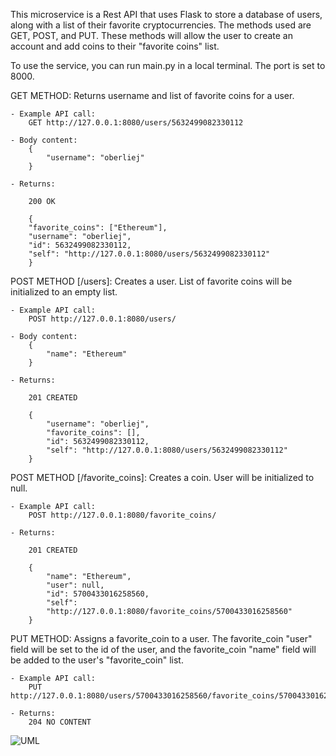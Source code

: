 This microservice is a Rest API that uses Flask to store a database of users, along with a list of their favorite cryptocurrencies. The methods used are GET, POST, and PUT. These methods will allow the user to create an account and add coins to their "favorite coins" list.

To use the service, you can run main.py in a local terminal. The port is set to 8000.

GET METHOD: Returns username and list of favorite coins for a user.

    - Example API call:
        GET http://127.0.0.1:8080/users/5632499082330112

    - Body content:
        {
            "username": "oberliej"
        }

    - Returns:

        200 OK

        {
        "favorite_coins": ["Ethereum"],
        "username": "oberliej",
        "id": 5632499082330112,
        "self": "http://127.0.0.1:8080/users/5632499082330112"
        }

POST METHOD [/users]: Creates a user. List of favorite coins will be initialized to an empty list.

    - Example API call:
        POST http://127.0.0.1:8080/users/

    - Body content:
        {
            "name": "Ethereum"
        }

    - Returns:

        201 CREATED

        {
            "username": "oberliej",
            "favorite_coins": [],
            "id": 5632499082330112,
            "self": "http://127.0.0.1:8080/users/5632499082330112"
        }

POST METHOD [/favorite_coins]: Creates a coin. User will be initialized to null.

    - Example API call:
        POST http://127.0.0.1:8080/favorite_coins/

    - Returns:

        201 CREATED

        {
            "name": "Ethereum",
            "user": null,
            "id": 5700433016258560,
            "self":
            "http://127.0.0.1:8080/favorite_coins/5700433016258560"
        }

PUT METHOD: Assigns a favorite_coin to a user. The favorite_coin "user" field will be set to the id of the user, and the favorite_coin "name" field will be added to the user's "favorite_coin" list.

    - Example API call:
        PUT http://127.0.0.1:8080/users/5700433016258560/favorite_coins/5700433016258560

    - Returns:
        204 NO CONTENT

![UML](/Users/joryoberlies/Desktop/UML.png?raw=true "UML")
